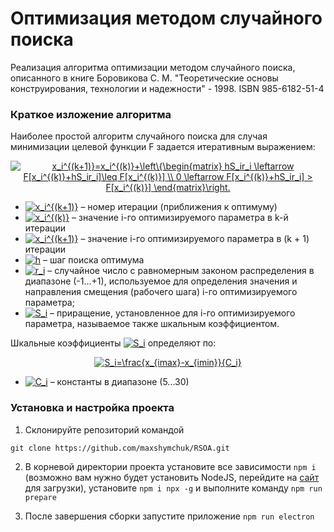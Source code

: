 # Оптимизация методом случайного поиска

Реализация алгоритма оптимизации методом случайного поиска, описанного в книге Боровикова С. М. "Теоретические основы конструирования, технологии и надежности" - 1998. ISBN 985-6182-51-4

### Краткое изложение алгоритма

Наиболее простой алгоритм случайного поиска для случая
минимизации целевой функции F задается итеративным выражением:

<center><a href="https://www.codecogs.com/eqnedit.php?latex=x_i^{(k&plus;1)}=x_i^{(k)}&plus;\left\{\begin{matrix}&space;hS_ir_i&space;\leftarrow&space;F[x_i^{(k)}&plus;hS_ir_i]\leq&space;F[x_i^{(k)}]&space;\\&space;0&space;\leftarrow&space;F[x_i^{(k)}&plus;hS_ir_i]&space;>&space;F[x_i^{(k)}]&space;\end{matrix}\right." target="_blank"><img src="https://latex.codecogs.com/svg.latex?x_i^{(k&plus;1)}=x_i^{(k)}&plus;\left\{\begin{matrix}&space;hS_ir_i&space;\leftarrow&space;F[x_i^{(k)}&plus;hS_ir_i]\leq&space;F[x_i^{(k)}]&space;\\&space;0&space;\leftarrow&space;F[x_i^{(k)}&plus;hS_ir_i]&space;>&space;F[x_i^{(k)}]&space;\end{matrix}\right." title="x_i^{(k+1)}=x_i^{(k)}+\left\{\begin{matrix} hS_ir_i \leftarrow F[x_i^{(k)}+hS_ir_i]\leq F[x_i^{(k)}] \\ 0 \leftarrow F[x_i^{(k)}+hS_ir_i] > F[x_i^{(k)}] \end{matrix}\right." /></a></center>

- <a href="https://www.codecogs.com/eqnedit.php?latex=x_i^{(k&plus;1)}" target="_blank"><img src="https://latex.codecogs.com/svg.latex?k" title="x_i^{(k+1)}" /></a> – номер итерации (приближения к оптимуму)
- <a href="https://www.codecogs.com/eqnedit.php?latex=x_i^{(k&plus;1)}" target="_blank"><img src="https://latex.codecogs.com/svg.latex?x_i^{(k)}" title="x_i^{(k)}" /></a> – значение i-го оптимизируемого параметра в k-й итерации
- <a href="https://www.codecogs.com/eqnedit.php?latex=x_i^{(k&plus;1)}" target="_blank"><img src="https://latex.codecogs.com/svg.latex?x_i^{(k&plus;1)}" title="x_i^{(k+1)}" /></a> – значение i-го оптимизируемого параметра в (k + 1) итерации
- <a href="https://www.codecogs.com/eqnedit.php?latex=x_i^{(k&plus;1)}" target="_blank"><img src="https://latex.codecogs.com/svg.latex?h" title="h" /></a> – шаг поиска оптимума
- <a href="https://www.codecogs.com/eqnedit.php?latex=x_i^{(k&plus;1)}" target="_blank"><img src="https://latex.codecogs.com/svg.latex?r_i" title="r_i" /></a> – случайное число с равномерным законом распределения в диапазоне (-1...+1), используемое для определения значения и направления смещения (рабочего шага) i-го оптимизируемого параметра;
- <a href="https://www.codecogs.com/eqnedit.php?latex=x_i^{(k&plus;1)}" target="_blank"><img src="https://latex.codecogs.com/svg.latex?S_i" title="S_i" /></a> – приращение, установленное для i-го оптимизируемого параметра, называемое также шкальным коэффициентом.

Шкальные коэффициенты <a href="https://www.codecogs.com/eqnedit.php?latex=x_i^{(k&plus;1)}" target="_blank"><img src="https://latex.codecogs.com/svg.latex?S_i" title="S_i" /></a> определяют по:

<center><a href="https://www.codecogs.com/eqnedit.php?latex=S_i=\frac{x_{imax}-x_{imin}}{C_i}" target="_blank"><img src="https://latex.codecogs.com/svg.latex?S_i=\frac{x_{imax}-x_{imin}}{C_i}" title="S_i=\frac{x_{imax}-x_{imin}}{C_i}" /></a></center>

- <a href="https://www.codecogs.com/eqnedit.php?latex=x_i^{(k&plus;1)}" target="_blank"><img src="https://latex.codecogs.com/svg.latex?C_i" title="C_i" /></a> – константы в диапазоне (5...30)

### Установка и настройка проекта

1. Склонируйте репозиторий командой

`git clone https://github.com/maxshymchuk/RSOA.git`

2. В корневой директории проекта установите все зависимости `npm i` (возможно вам нужно будет установить NodeJS, перейдите на [сайт](https://nodejs.org/) для загрузки), установите `npm i npx -g` и выполните команду `npm run prepare`

3. После завершения сборки запустите приложение `npm run electron`